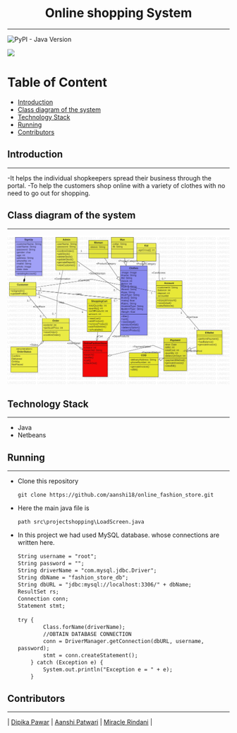 <h1 align = "center">
    Online shopping System
</h1>

---

<img alt="PyPI - Java Version" src="https://img.shields.io/badge/java%20-green"> 

<p>
<img src = "OSS.PNG">
</p>

<h1>Table of Content</h1>

- [Introduction](#introduction)
- [Class diagram of the system](#er-diagram-of-the-system)
- [Technology Stack](#technology-stack)
- [Running](#installations-and-running)
- [Contributors](#contributors)



## Introduction
---
-It helps the individual shopkeepers spread their business through the portal.
-To help the customers shop online with a variety of clothes with no need to go out for shopping.


## Class diagram of the system
---
<img src = "class diagram.jpg">

## Technology Stack
---

- Java
- Netbeans

## Running
---

- Clone this repository

  ```
  git clone https://github.com/aanshi18/online_fashion_store.git
  ```
 
- Here the main java file is 
  ```
  path src\projectshopping\LoadScreen.java
  ```
- In this project we had used MySQL database. whose connections are written here.
    ```
    String username = "root";
    String password = "";
    String driverName = "com.mysql.jdbc.Driver";
    String dbName = "fashion_store_db";
    String dbURL = "jdbc:mysql://localhost:3306/" + dbName;
    ResultSet rs;
    Connection conn;
    Statement stmt;
    
    try {
            Class.forName(driverName);
            //OBTAIN DATABASE CONNECTION
            conn = DriverManager.getConnection(dbURL, username, password);
            stmt = conn.createStatement();
        } catch (Exception e) {
            System.out.println("Exception e = " + e);
        }
    ```




## Contributors

---

| [Dipika Pawar](https://github.com/DipikaPawar12)                                                                                                            | [Aanshi Patwari](https://github.com/aanshi18)                                                                                                            | [Miracle Rindani](https://github.com/mrindani)                                                                                                |
